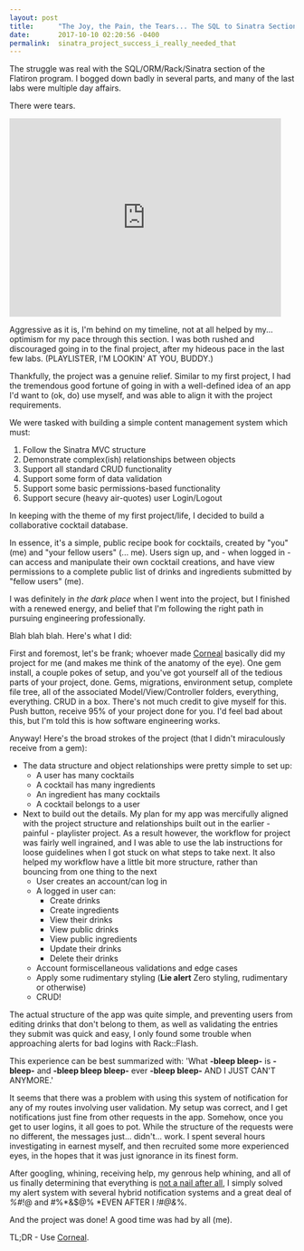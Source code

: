 ```yaml
---
layout: post
title:      "The Joy, the Pain, the Tears... The SQL to Sinatra Section"
date:       2017-10-10 02:20:56 -0400
permalink:  sinatra_project_success_i_really_needed_that
---
```



The struggle was real with the SQL/ORM/Rack/Sinatra section of the Flatiron program. 
I bogged down badly in several parts, and many of the last labs were multiple day affairs. 

There were tears.

<iframe src="https://giphy.com/embed/8w68TkeqzDnLa" width="480" height="350" frameBorder="0" class="giphy-embed" allowFullScreen></iframe><p><a href="https://giphy.com/gifs/sad-crying-sailor-moon-8w68TkeqzDnLa"></a></p>

Aggressive as it is, I'm behind on my timeline, not at all helped by my... optimism for my pace through this section. I was both rushed and discouraged going in to the final project, after my hideous pace in the last few labs. (PLAYLISTER, I'M LOOKIN' AT YOU, BUDDY.)

Thankfully, the project was a genuine relief. Similar to my first project, I had the tremendous good fortune of going in with a well-defined idea of an app I'd want to (ok, do) use myself, and was able to align it with the project requirements.

We were tasked with building a simple content management system which must:
  1. Follow the Sinatra MVC structure
  2. Demonstrate complex(ish) relationships between objects
  3. Support all standard CRUD functionality
  4. Support some form of data validation
  5. Support some basic permissions-based functionality
  6. Support secure (heavy air-quotes) user Login/Logout

In keeping with the theme of my first project/life, I decided to build a collaborative cocktail database.

In essence, it's a simple, public recipe book for cocktails, created by "you" (me) and "your fellow users" (... me). 
Users sign up, and - when logged in - can access and manipulate their own cocktail creations, and have view permissions to a complete public list of drinks and ingredients submitted by "fellow users" (me).

I was definitely in *the dark place* when I went into the project, but I finished with a renewed energy, and belief that I'm following the right path in pursuing engineering professionally.

Blah blah blah. Here's what I did:

First and foremost, let's be frank; whoever made [Corneal](https://github.com/thebrianemory/corneal) basically did my project for me (and makes me think of the anatomy of the eye). One gem install, a couple pokes of setup, and you've got yourself all of the tedious parts of your project, done. Gems, migrations, environment setup, complete file tree, all of the associated Model/View/Controller folders, everything, everything. CRUD in a box. There's not much credit to give myself for this. Push button, receive 95% of your project done for you. I'd feel bad about this, but I'm told this is how software engineering works.

Anyway! Here's the broad strokes of the project (that I didn't miraculously receive from a gem):
* The data structure and object relationships were pretty simple to set up:
	* A user has many cocktails
	* A cocktail has many ingredients
	* An ingredient has many cocktails
	* A cocktail belongs to a user
* Next to build out the details. My plan for my app was mercifully aligned with the project structure and relationships built out in the earlier - painful - playlister project. As a result however, the workflow for project was fairly well ingrained, and I was able to use the lab instructions for loose guidelines when I got stuck on what steps to take next. It also helped my workflow have a little bit more structure, rather than bouncing from one thing to the next
	* User creates an account/can log in
	* A logged in user can:
		* Create drinks
		* Create ingredients
		* View their drinks
		* View public drinks
		* View public ingredients
		* Update their drinks
		* Delete their drinks
	* Account formiscellaneous validations and edge cases
	* Apply some rudimentary styling (**Lie alert** Zero styling, rudimentary or otherwise)
	* CRUD!

The actual structure of the app was quite simple, and preventing users from editing drinks that don't belong to them, as well as validating the entries they submit was quick and easy, I only found some trouble when approaching alerts for bad logins with Rack::Flash.

This experience can be best summarized with: 'What **-bleep bleep-** is **-bleep-** and **-bleep bleep bleep-** ever **-bleep bleep-** AND I JUST CAN'T ANYMORE.'

It seems that there was a problem with using this system of notification for any of my routes involving user validation. My setup was correct, and I get notifications just fine from other requests in the app. Somehow, once you get to user logins, it all goes to pot. While the structure of the requests were no different, the messages just... didn't... work. I spent several hours investigating in earnest myself, and then recruited some more experienced eyes, in the hopes that it was just ignorance in its finest form.

After googling, whining, receiving help, my genrous help whining, and all of us finally determining that everything is [not a nail after all](https://en.wikipedia.org/wiki/Law_of_the_instrument), I simply solved my alert system with several hybrid notification systems and a great deal of *%#*!@ and #%*&$@% *EVEN AFTER I *!#@&*%.

And the project was done! A good time was had by all (me).

TL;DR - Use [Corneal](https://github.com/thebrianemory/corneal).
